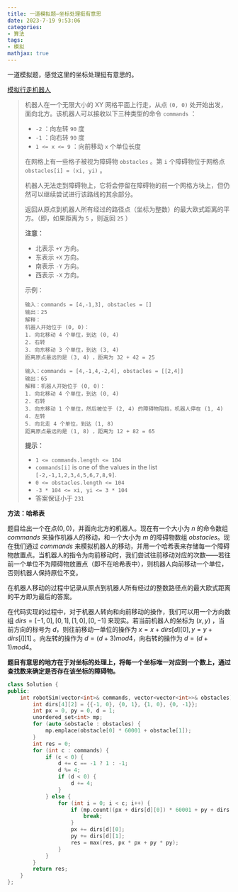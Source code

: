 ```yaml
---
title: 一道模拟题—坐标处理挺有意思
date: 2023-7-19 9:53:06
categories:
- 算法
tags:
- 模拟
mathjax: true
---
```

一道模拟题，感觉这里的坐标处理挺有意思的。
<!-- more -->

[模拟行走机器人](https://leetcode.cn/problems/walking-robot-simulation/description/)

> 机器人在一个无限大小的 XY 网格平面上行走，从点 `(0, 0)` 处开始出发，面向北方。该机器人可以接收以下三种类型的命令 `commands` ：
>
> - `-2` ：向左转 `90` 度
> - `-1` ：向右转 `90` 度
> - `1 <= x <= 9` ：向前移动 `x` 个单位长度
>
> 在网格上有一些格子被视为障碍物 `obstacles` 。第 `i` 个障碍物位于网格点  `obstacles[i] = (xi, yi)` 。
>
> 机器人无法走到障碍物上，它将会停留在障碍物的前一个网格方块上，但仍然可以继续尝试进行该路线的其余部分。
>
> 返回从原点到机器人所有经过的路径点（坐标为整数）的最大欧式距离的平方。（即，如果距离为 `5` ，则返回 `25` ）
>
>  
>
> **注意：**
>
> - 北表示 `+Y` 方向。
> - 东表示 `+X` 方向。
> - 南表示 `-Y` 方向。
> - 西表示 `-X` 方向。
>
> 示例：
>
> ```
> 输入：commands = [4,-1,3], obstacles = []
> 输出：25
> 解释：
> 机器人开始位于 (0, 0)：
> 1. 向北移动 4 个单位，到达 (0, 4)
> 2. 右转
> 3. 向东移动 3 个单位，到达 (3, 4)
> 距离原点最远的是 (3, 4) ，距离为 32 + 42 = 25
> ```
>
> ```
> 输入：commands = [4,-1,4,-2,4], obstacles = [[2,4]]
> 输出：65
> 解释：机器人开始位于 (0, 0)：
> 1. 向北移动 4 个单位，到达 (0, 4)
> 2. 右转
> 3. 向东移动 1 个单位，然后被位于 (2, 4) 的障碍物阻挡，机器人停在 (1, 4)
> 4. 左转
> 5. 向北走 4 个单位，到达 (1, 8)
> 距离原点最远的是 (1, 8) ，距离为 12 + 82 = 65
> ```
>
> **提示：**
>
> - `1 <= commands.length <= 104`
> - `commands[i]` is one of the values in the list `[-2,-1,1,2,3,4,5,6,7,8,9]`.
> - `0 <= obstacles.length <= 104`
> - `-3 * 104 <= xi, yi <= 3 * 104`
> - 答案保证小于 `231`

**方法：哈希表**

题目给出一个在点$(0,0)$，并面向北方的机器人。现在有一个大小为 $n$ 的命令数组 $commands$ 来操作机器人的移动，和一个大小为 $m$ 的障碍物数组 $obstacles$。现在我们通过 $commands$ 来模拟机器人的移动，并用一个哈希表来存储每一个障碍物放置点。当机器人的指令为向前移动时，我们尝试往前移动对应的次数——若往前一个单位不为障碍物放置点（即不在哈希表中），则机器人向前移动一个单位，否则机器人保持原位不变。

在机器人移动的过程中记录从原点到机器人所有经过的整数路径点的最大欧式距离的平方即为最后的答案。

在代码实现的过程中，对于机器人转向和向前移动的操作，我们可以用一个方向数组 $dirs={[-1,0],[0,1],[1,0],[0,-1]}$ 来现实。若当前机器人的坐标为 $(x,y)$ ，当前方向的标号为 $d$，则往前移动一单位的操作为 $x=x+dirs[d][0],y=y+dirs[i][1]$ 。向左转的操作为 $d=(d+3) mod 4$，向右转的操作为 $d=(d+1)mod4$。

**题目有意思的地方在于对坐标的处理上，将每一个坐标唯一对应到一个数上，通过查找数来确定是否存在该坐标的障碍物。**

```C++
class Solution {
public:
    int robotSim(vector<int>& commands, vector<vector<int>>& obstacles) {
        int dirs[4][2] = {{-1, 0}, {0, 1}, {1, 0}, {0, -1}};
        int px = 0, py = 0, d = 1;
        unordered_set<int> mp;
        for (auto &obstacle : obstacles) {
            mp.emplace(obstacle[0] * 60001 + obstacle[1]);
        }
        int res = 0;
        for (int c : commands) {
            if (c < 0) {
                d += c == -1 ? 1 : -1;
                d %= 4;
                if (d < 0) {
                    d += 4;
                }
            } else {
                for (int i = 0; i < c; i++) {
                    if (mp.count((px + dirs[d][0]) * 60001 + py + dirs[d][1])) {
                        break;
                    }
                    px += dirs[d][0];
                    py += dirs[d][1];
                    res = max(res, px * px + py * py);
                }
            }
        }
        return res;
    }
};
```

